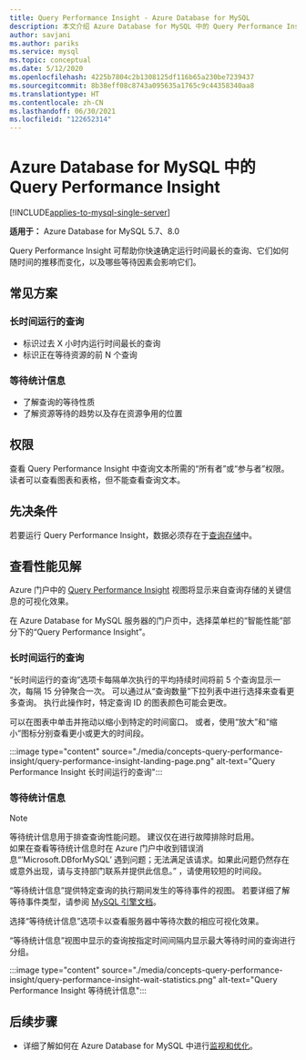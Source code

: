 ```yaml
---
title: Query Performance Insight - Azure Database for MySQL
description: 本文介绍 Azure Database for MySQL 中的 Query Performance Insight 功能
author: savjani
ms.author: pariks
ms.service: mysql
ms.topic: conceptual
ms.date: 5/12/2020
ms.openlocfilehash: 4225b7804c2b1308125df116b65a230be7239437
ms.sourcegitcommit: 8b38eff08c8743a095635a1765c9c44358340aa8
ms.translationtype: HT
ms.contentlocale: zh-CN
ms.lasthandoff: 06/30/2021
ms.locfileid: "122652314"
---
```

# <a name="query-performance-insight-in-azure-database-for-mysql"></a>Azure Database for MySQL 中的 Query Performance Insight

[!INCLUDE[applies-to-mysql-single-server](includes/applies-to-mysql-single-server.md)]

**适用于：** Azure Database for MySQL 5.7、8.0

Query Performance Insight 可帮助你快速确定运行时间最长的查询、它们如何随时间的推移而变化，以及哪些等待因素会影响它们。

## <a name="common-scenarios"></a>常见方案

### <a name="long-running-queries"></a>长时间运行的查询

- 标识过去 X 小时内运行时间最长的查询
- 标识正在等待资源的前 N 个查询
 
### <a name="wait-statistics"></a>等待统计信息

- 了解查询的等待性质
- 了解资源等待的趋势以及存在资源争用的位置

## <a name="permissions"></a>权限

查看 Query Performance Insight 中查询文本所需的“所有者”或“参与者”权限。 读者可以查看图表和表格，但不能查看查询文本。

## <a name="prerequisites"></a>先决条件

若要运行 Query Performance Insight，数据必须存在于[查询存储](concepts-query-store.md)中。

## <a name="viewing-performance-insights"></a>查看性能见解

Azure 门户中的 [Query Performance Insight](concepts-query-performance-insight.md) 视图将显示来自查询存储的关键信息的可视化效果。

在 Azure Database for MySQL 服务器的门户页中，选择菜单栏的“智能性能”部分下的“Query Performance Insight”。

### <a name="long-running-queries"></a>长时间运行的查询

“长时间运行的查询”选项卡每隔单次执行的平均持续时间将前 5 个查询显示一次，每隔 15 分钟聚合一次。 可以通过从“查询数量”下拉列表中进行选择来查看更多查询。 执行此操作时，特定查询 ID 的图表颜色可能会更改。

可以在图表中单击并拖动以缩小到特定的时间窗口。 或者，使用“放大”和“缩小”图标分别查看更小或更大的时间段。

:::image type="content" source="./media/concepts-query-performance-insight/query-performance-insight-landing-page.png" alt-text="Query Performance Insight 长时间运行的查询"::: 

### <a name="wait-statistics"></a>等待统计信息

> [!NOTE]
> 等待统计信息用于排查查询性能问题。 建议仅在进行故障排除时启用。 <br>如果在查看等待统计信息时在 Azure 门户中收到错误消息“’Microsoft.DBforMySQL’ 遇到问题；无法满足该请求。如果此问题仍然存在或意外出现，请与支持部门联系并提供此信息。” ，请使用较短的时间段。

“等待统计信息”提供特定查询的执行期间发生的等待事件的视图。 若要详细了解等待事件类型，请参阅 [MySQL 引擎文档](https://go.microsoft.com/fwlink/?linkid=2098206)。

选择“等待统计信息”选项卡以查看服务器中等待次数的相应可视化效果。

“等待统计信息”视图中显示的查询按指定时间间隔内显示最大等待时间的查询进行分组。

:::image type="content" source="./media/concepts-query-performance-insight/query-performance-insight-wait-statistics.png" alt-text="Query Performance Insight 等待统计信息":::

## <a name="next-steps"></a>后续步骤

- 详细了解如何在 Azure Database for MySQL 中进行[监视和优化](concepts-monitoring.md)。